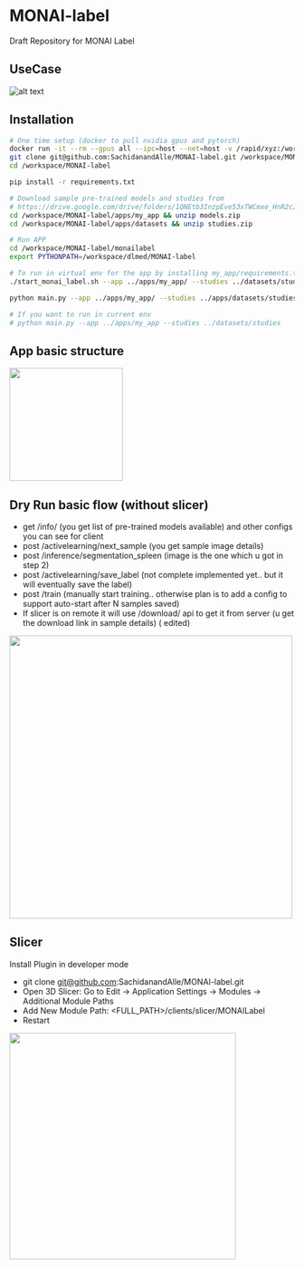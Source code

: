 # MONAI-label

Draft Repository for MONAI Label

## UseCase

![alt text](https://www.websequencediagrams.com/cgi-bin/cdraw?lz=dGl0bGUgU2ltcGxlIFVzZWNhc2UKClJlc2VhcmNoZXItPgACCjogcGlwIGluc3RhbGwgbW9uYWlsYWJlbAAWGWRldmVsb3BzIG15X2FwcApub3RlIG92ZXIgAEkMdXNpbmcgdGVtcGxhdGUgYXBwIHByb3ZpZGVzIFxuMS4gdHJhaW5cbjIuIGluZmVyIGZvciBwcmVfABMFZWQgbW9kZWxzXG4zLiBhY3RpdmUgbGVhcm4gc3RyYXRlZ2llcwCBRA1NT05BSUxhYmVsOiBzdGFydF8AgUYFXwCBRwUoAIElBiwgZGF0YXNldCkAgX4OYWRpb2xvZ2lzdDogc2hhcmUAggEGIACCAwUgc2VydmVyIGlwCgAeCy0-M0RTbGljZXI6IGNvbmZpZ3VyZQCBfwwASAxGZXcAHgdzIGFyZSBhdgCCXwVsZSB0byBzZWxlY3QgXG5uZXR3b3JrLwCBWgd5L2RldmljZSBldGMuLgoAZwgAgVwObmV4dF9zYW1wbGUoAIIgBkxlYXJuaW5nKQoAgggKAIEhDAAnBiBkZXRhaWxzAEwLAIFGCmZldGNoAE4IbG9jYWwvcmVtb3RlKQBvF3J1bgCDPwZlbmNlKGRlZXBncm93LCBhdXRvc2VnbWVudAB3GACEZAcAgkEYcnJlY3RzAB8HAIFtFnN1Ym1pdCgAhS8FAIFnDgCEBwwAhGkFKG5ldwCCJwcpCgo&s=rose)

## Installation

```bash
# One time setup (docker to pull nvidia gpus and pytorch)
docker run -it --rm --gpus all --ipc=host --net=host -v /rapid/xyz:/workspace/ nvcr.io/nvidia/pytorch:21.02-py3 
git clone git@github.com:SachidanandAlle/MONAI-label.git /workspace/MONAI-label
cd /workspace/MONAI-label

pip install -r requirements.txt

# Download sample pre-trained models and studies from
# https://drive.google.com/drive/folders/1QNEtb3InzpEve53xTWCmxe_HnR2cImUv?usp=sharing
cd /workspace/MONAI-label/apps/my_app && unzip models.zip
cd /workspace/MONAI-label/apps/datasets && unzip studies.zip

# Run APP
cd /workspace/MONAI-label/monailabel
export PYTHONPATH=/workspace/dlmed/MONAI-label

# To run in virtual env for the app by installing my_app/requirements.txt
./start_monai_label.sh --app ../apps/my_app/ --studies ../datasets/studies 

python main.py --app ../apps/my_app/ --studies ../apps/datasets/studies/

# If you want to run in current env
# python main.py --app ../apps/my_app --studies ../datasets/studies

```

## App basic structure

<img src="https://user-images.githubusercontent.com/7339051/114428020-98cdaf80-9bb3-11eb-8010-40f47d1afcd6.png" width="200"/>


## Dry Run basic flow (without slicer)

- get /info/ (you get list of pre-trained models available) and other configs you can see for client
- post /activelearning/next_sample (you get sample image details)
- post /inference/segmentation_spleen (image is the one which u got in step 2)
- post /activelearning/save_label (not complete implemented yet.. but it will eventually save the label)
- post /train (manually start training.. otherwise plan is to add a config to support auto-start after N samples saved)
- If slicer is on remote it will use /download/ api to get it from server (u get the download link in sample details) (
  edited)

<img src="https://user-images.githubusercontent.com/7339051/114413387-d9263100-9ba5-11eb-825f-ad5f9d968da8.png" width="500"/>

## Slicer
Install Plugin in developer mode
 - git clone git@github.com:SachidanandAlle/MONAI-label.git
 - Open 3D Slicer: Go to Edit -> Application Settings -> Modules -> Additional Module Paths
 - Add New Module Path: <FULL_PATH>/clients/slicer/MONAILabel
 - Restart
<img src="https://user-images.githubusercontent.com/7339051/114699253-f4b14900-9d17-11eb-811f-86e572f77224.png" width="400"/>

